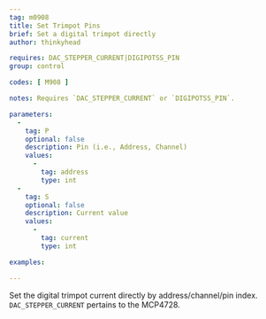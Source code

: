 ```yaml
---
tag: m0908
title: Set Trimpot Pins
brief: Set a digital trimpot directly
author: thinkyhead

requires: DAC_STEPPER_CURRENT|DIGIPOTSS_PIN
group: control

codes: [ M908 ]

notes: Requires `DAC_STEPPER_CURRENT` or `DIGIPOTSS_PIN`.

parameters:
  -
    tag: P
    optional: false
    description: Pin (i.e., Address, Channel)
    values:
      -
        tag: address
        type: int
  -
    tag: S
    optional: false
    description: Current value
    values:
      -
        tag: current
        type: int

examples:

---
```


Set the digital trimpot current directly by address/channel/pin index. `DAC_STEPPER_CURRENT` pertains to the MCP4728.
